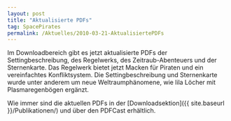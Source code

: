 ```yaml
---
layout: post
title: "Aktualisierte PDFs"
tag: SpacePirates
permalink: /Aktuelles/2010-03-21-AktualisiertePDFs
---
```


Im Downloadbereich gibt es jetzt aktualisierte PDFs der Settingbeschreibung, des Regelwerks, des Zeitraub-Abenteuers und der Sternenkarte. Das Regelwerk bietet jetzt Macken für Piraten und ein vereinfachtes Konfliktsystem. Die Settingbeschreibung und Sternenkarte wurde unter anderem um neue Weltraumphänomene, wie lila Löcher mit Plasmaregenbögen ergänzt.

Wie immer sind die aktuellen PDFs in der [Downloadsektion]({{ site.baseurl }}/Publikationen/) und über den PDFCast erhältlich.
